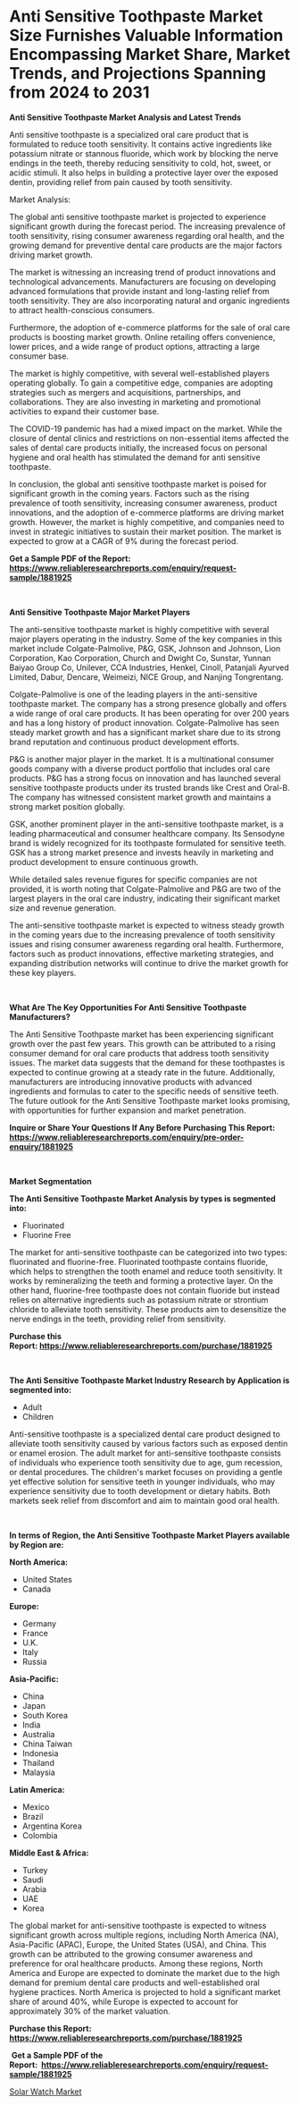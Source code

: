 <p><h1>Anti Sensitive Toothpaste Market Size Furnishes Valuable Information Encompassing Market Share, Market Trends, and Projections Spanning from 2024 to 2031</h1></p><p><strong>Anti Sensitive Toothpaste Market Analysis and Latest Trends</strong></p>
<p><p>Anti sensitive toothpaste is a specialized oral care product that is formulated to reduce tooth sensitivity. It contains active ingredients like potassium nitrate or stannous fluoride, which work by blocking the nerve endings in the teeth, thereby reducing sensitivity to cold, hot, sweet, or acidic stimuli. It also helps in building a protective layer over the exposed dentin, providing relief from pain caused by tooth sensitivity.</p><p>Market Analysis:</p><p>The global anti sensitive toothpaste market is projected to experience significant growth during the forecast period. The increasing prevalence of tooth sensitivity, rising consumer awareness regarding oral health, and the growing demand for preventive dental care products are the major factors driving market growth.</p><p>The market is witnessing an increasing trend of product innovations and technological advancements. Manufacturers are focusing on developing advanced formulations that provide instant and long-lasting relief from tooth sensitivity. They are also incorporating natural and organic ingredients to attract health-conscious consumers.</p><p>Furthermore, the adoption of e-commerce platforms for the sale of oral care products is boosting market growth. Online retailing offers convenience, lower prices, and a wide range of product options, attracting a large consumer base.</p><p>The market is highly competitive, with several well-established players operating globally. To gain a competitive edge, companies are adopting strategies such as mergers and acquisitions, partnerships, and collaborations. They are also investing in marketing and promotional activities to expand their customer base.</p><p>The COVID-19 pandemic has had a mixed impact on the market. While the closure of dental clinics and restrictions on non-essential items affected the sales of dental care products initially, the increased focus on personal hygiene and oral health has stimulated the demand for anti sensitive toothpaste.</p><p>In conclusion, the global anti sensitive toothpaste market is poised for significant growth in the coming years. Factors such as the rising prevalence of tooth sensitivity, increasing consumer awareness, product innovations, and the adoption of e-commerce platforms are driving market growth. However, the market is highly competitive, and companies need to invest in strategic initiatives to sustain their market position. The market is expected to grow at a CAGR of 9% during the forecast period.</p></p>
<p><strong>Get a Sample PDF of the Report:&nbsp; <a href="https://www.reliableresearchreports.com/enquiry/request-sample/1881925">https://www.reliableresearchreports.com/enquiry/request-sample/1881925</a></strong></p>
<p>&nbsp;</p>
<p><strong>Anti Sensitive Toothpaste Major Market Players</strong></p>
<p><p>The anti-sensitive toothpaste market is highly competitive with several major players operating in the industry. Some of the key companies in this market include Colgate-Palmolive, P&G, GSK, Johnson and Johnson, Lion Corporation, Kao Corporation, Church and Dwight Co, Sunstar, Yunnan Baiyao Group Co, Unilever, CCA Industries, Henkel, Cinoll, Patanjali Ayurved Limited, Dabur, Dencare, Weimeizi, NICE Group, and Nanjing Tongrentang.</p><p>Colgate-Palmolive is one of the leading players in the anti-sensitive toothpaste market. The company has a strong presence globally and offers a wide range of oral care products. It has been operating for over 200 years and has a long history of product innovation. Colgate-Palmolive has seen steady market growth and has a significant market share due to its strong brand reputation and continuous product development efforts.</p><p>P&G is another major player in the market. It is a multinational consumer goods company with a diverse product portfolio that includes oral care products. P&G has a strong focus on innovation and has launched several sensitive toothpaste products under its trusted brands like Crest and Oral-B. The company has witnessed consistent market growth and maintains a strong market position globally.</p><p>GSK, another prominent player in the anti-sensitive toothpaste market, is a leading pharmaceutical and consumer healthcare company. Its Sensodyne brand is widely recognized for its toothpaste formulated for sensitive teeth. GSK has a strong market presence and invests heavily in marketing and product development to ensure continuous growth.</p><p>While detailed sales revenue figures for specific companies are not provided, it is worth noting that Colgate-Palmolive and P&G are two of the largest players in the oral care industry, indicating their significant market size and revenue generation.</p><p>The anti-sensitive toothpaste market is expected to witness steady growth in the coming years due to the increasing prevalence of tooth sensitivity issues and rising consumer awareness regarding oral health. Furthermore, factors such as product innovations, effective marketing strategies, and expanding distribution networks will continue to drive the market growth for these key players.</p></p>
<p>&nbsp;</p>
<p><strong>What Are The Key Opportunities For Anti Sensitive Toothpaste Manufacturers?</strong></p>
<p><p>The Anti Sensitive Toothpaste market has been experiencing significant growth over the past few years. This growth can be attributed to a rising consumer demand for oral care products that address tooth sensitivity issues. The market data suggests that the demand for these toothpastes is expected to continue growing at a steady rate in the future. Additionally, manufacturers are introducing innovative products with advanced ingredients and formulas to cater to the specific needs of sensitive teeth. The future outlook for the Anti Sensitive Toothpaste market looks promising, with opportunities for further expansion and market penetration.</p></p>
<p><strong>Inquire or Share Your Questions If Any Before Purchasing This Report: <a href="https://www.reliableresearchreports.com/enquiry/pre-order-enquiry/1881925">https://www.reliableresearchreports.com/enquiry/pre-order-enquiry/1881925</a></strong></p>
<p>&nbsp;</p>
<p><strong>Market Segmentation</strong></p>
<p><strong>The Anti Sensitive Toothpaste Market Analysis by types is segmented into:</strong></p>
<p><ul><li>Fluorinated</li><li>Fluorine Free</li></ul></p>
<p><p>The market for anti-sensitive toothpaste can be categorized into two types: fluorinated and fluorine-free. Fluorinated toothpaste contains fluoride, which helps to strengthen the tooth enamel and reduce tooth sensitivity. It works by remineralizing the teeth and forming a protective layer. On the other hand, fluorine-free toothpaste does not contain fluoride but instead relies on alternative ingredients such as potassium nitrate or strontium chloride to alleviate tooth sensitivity. These products aim to desensitize the nerve endings in the teeth, providing relief from sensitivity.</p></p>
<p><strong>Purchase this Report:&nbsp;<a href="https://www.reliableresearchreports.com/purchase/1881925">https://www.reliableresearchreports.com/purchase/1881925</a></strong></p>
<p>&nbsp;</p>
<p><strong>The Anti Sensitive Toothpaste Market Industry Research by Application is segmented into:</strong></p>
<p><ul><li>Adult</li><li>Children</li></ul></p>
<p><p>Anti-sensitive toothpaste is a specialized dental care product designed to alleviate tooth sensitivity caused by various factors such as exposed dentin or enamel erosion. The adult market for anti-sensitive toothpaste consists of individuals who experience tooth sensitivity due to age, gum recession, or dental procedures. The children's market focuses on providing a gentle yet effective solution for sensitive teeth in younger individuals, who may experience sensitivity due to tooth development or dietary habits. Both markets seek relief from discomfort and aim to maintain good oral health.</p></p>
<p>&nbsp;</p>
<p><strong>In terms of Region, the Anti Sensitive Toothpaste Market Players available by Region are:</strong></p>
<p>
    <p> <strong> North America: </strong>
        <ul>
            <li>United States</li>
            <li>Canada</li>
        </ul>
        </p> 
    <p> <strong> Europe: </strong>
        <ul>
            <li>Germany</li>
            <li>France</li>
            <li>U.K.</li>
            <li>Italy</li>
            <li>Russia</li>
        </ul>
        </p> 
    <p> <strong> Asia-Pacific: </strong>
        <ul>
            <li>China</li>
            <li>Japan</li>
            <li>South Korea</li>
            <li>India</li>
            <li>Australia</li>
            <li>China Taiwan</li>
            <li>Indonesia</li>
            <li>Thailand</li>
            <li>Malaysia</li>
        </ul>
        </p> 
    <p> <strong> Latin America: </strong>
        <ul>
            <li>Mexico</li>
            <li>Brazil</li>
            <li>Argentina Korea</li>
            <li>Colombia</li>
        </ul>
        </p> 
    <p> <strong> Middle East & Africa: </strong>
        <ul>
            <li>Turkey</li>
            <li>Saudi</li>
            <li>Arabia</li>
            <li>UAE</li>
            <li>Korea</li>
        </ul>
    </p>
    </p>
<p><p>The global market for anti-sensitive toothpaste is expected to witness significant growth across multiple regions, including North America (NA), Asia-Pacific (APAC), Europe, the United States (USA), and China. This growth can be attributed to the growing consumer awareness and preference for oral healthcare products. Among these regions, North America and Europe are expected to dominate the market due to the high demand for premium dental care products and well-established oral hygiene practices. North America is projected to hold a significant market share of around 40%, while Europe is expected to account for approximately 30% of the market valuation.</p></p>
<p><strong>Purchase this Report: <a href="https://www.reliableresearchreports.com/purchase/1881925">https://www.reliableresearchreports.com/purchase/1881925</a></strong></p>
<p>&nbsp;<strong>Get a Sample PDF of the Report:&nbsp;&nbsp;<a href="https://www.reliableresearchreports.com/enquiry/request-sample/1881925">https://www.reliableresearchreports.com/enquiry/request-sample/1881925</a></strong></p>
<p><strong></strong></p>
<p><p><a href="https://github.com/changoleonlaverguenzanoexiste/Market-Research-Report-List-1/blob/main/solar-watch-market.md">Solar Watch Market</a></p></p>
